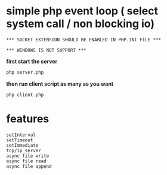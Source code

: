 # simple php event loop ( select system call / non blocking io)

```
*** SOCKET EXTENSION SHOULD BE ENABLED IN PHP.INI FILE ***
```
```
*** WINDOWS IS NOT SUPPORT ***
```
**first start the server**
```php
php server.php
```
**then run client script as many as you want**
```php
php client.php
```
# features
    setInterval
    setTimeout
    setImmediate
    tcp/ip server
    async file write
    async file read
    async file append
